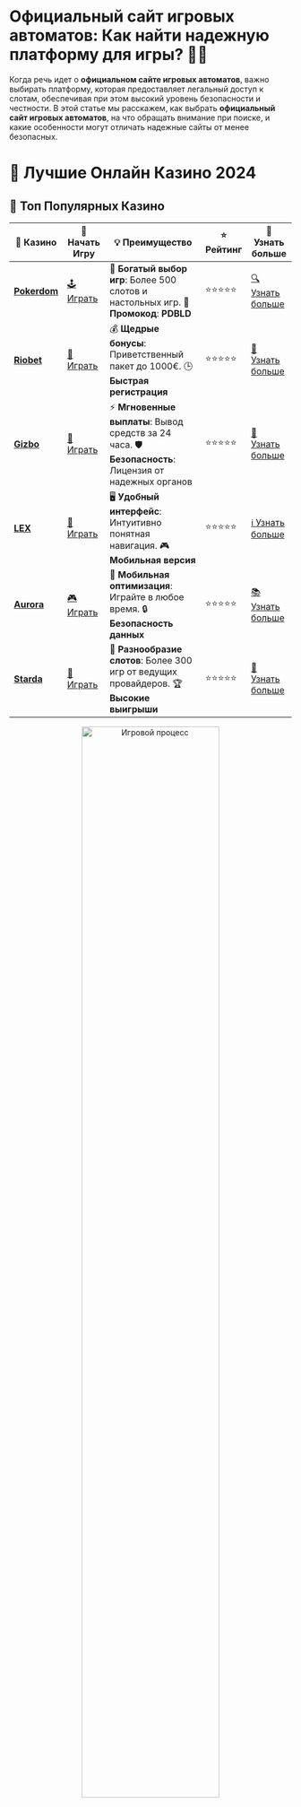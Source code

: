 # **Официальный сайт игровых автоматов: Как найти надежную платформу для игры? 🎰💥**

Когда речь идет о **официальном сайте игровых автоматов**, важно выбирать платформу, которая предоставляет легальный доступ к слотам, обеспечивая при этом высокий уровень безопасности и честности. В этой статье мы расскажем, как выбрать **официальный сайт игровых автоматов**, на что обращать внимание при поиске, и какие особенности могут отличать надежные сайты от менее безопасных.

# 🎰 Лучшие Онлайн Казино 2024

## 🌟 Топ Популярных Казино

| 🎲 **Казино** | 🔗 **Начать Игру** | 💡 **Преимущество** | ⭐ **Рейтинг** | 🔗 **Узнать больше** |
|--------------|---------------------|---------------------|----------------|----------------------|
| [**Pokerdom**](https://brandplay.link/4k77v2yx) | [🕹️ Играть](https://brandplay.link/4k77v2yx) | 🎉 **Богатый выбор игр**: Более 500 слотов и настольных игр. 🎁 **Промокод**: **PDBLD** | ⭐⭐⭐⭐⭐ | [🔍 Узнать больше](https://brandplay.link/4k77v2yx) |
| [**Riobet**](https://brandplay.link/7xBLTPyj) | [🎰 Играть](https://brandplay.link/7xBLTPyj) | 💰 **Щедрые бонусы**: Приветственный пакет до 1000€. 🕒 **Быстрая регистрация** | ⭐⭐⭐⭐⭐ | [📖 Узнать больше](https://brandplay.link/7xBLTPyj) |
| [**Gizbo**](https://brandplay.link/bprXw4YV) | [🎲 Играть](https://brandplay.link/bprXw4YV) | ⚡ **Мгновенные выплаты**: Вывод средств за 24 часа. 🛡️ **Безопасность**: Лицензия от надежных органов | ⭐⭐⭐⭐⭐ | [📝 Узнать больше](https://brandplay.link/bprXw4YV) |
| [**LEX**](https://brandplay.link/zW4hdDFV) | [🤑 Играть](https://brandplay.link/zW4hdDFV) | 🖥️ **Удобный интерфейс**: Интуитивно понятная навигация. 🎮 **Мобильная версия** | ⭐⭐⭐⭐⭐ | [ℹ️ Узнать больше](https://brandplay.link/zW4hdDFV) |
| [**Aurora**](https://10trafic-stat2.com/click/668546556bcc6313411604bd/6766/13032/subaccount) | [🎮 Играть](https://10trafic-stat2.com/click/668546556bcc6313411604bd/6766/13032/subaccount) | 📱 **Мобильная оптимизация**: Играйте в любое время. 🔒 **Безопасность данных** | ⭐⭐⭐⭐⭐ | [📚 Узнать больше](https://10trafic-stat2.com/click/668546556bcc6313411604bd/6766/13032/subaccount) |
| [**Starda**](https://brandplay.link/fB7xwRFL) | [🎯 Играть](https://brandplay.link/fB7xwRFL) | 🎰 **Разнообразие слотов**: Более 300 игр от ведущих провайдеров. 🏆 **Высокие выигрыши** | ⭐⭐⭐⭐⭐ | [🔎 Узнать больше](https://brandplay.link/fB7xwRFL) |

<div align="center">
    <img src="https://i.pinimg.com/originals/87/9e/b9/879eb9354dd0699582408b68f2e253b2.gif" alt="Игровой процесс" width="70%">
</div>

## 💎 Лучшие Бонусы и Акции

| 🎲 **Казино** | 🔗 **Начать Игру** | 💡 **Преимущество** | ⭐ **Рейтинг** | 🔗 **Узнать больше** |
|--------------|---------------------|---------------------|----------------|----------------------|
| [**Kometa**](https://brandplay.link/8ZymQJV8) | [🎰 Играть](https://brandplay.link/8ZymQJV8) | 🎁 **Эксклюзивные бонусы**: Регулярные акции и промо. 🔄 **Программы лояльности** | ⭐⭐⭐⭐☆ | [🔍 Узнать больше](https://brandplay.link/8ZymQJV8) |
| [**R7**](https://brandplay.link/bMd3Yjsw) | [🕹️ Играть](https://brandplay.link/bMd3Yjsw) | 🕒 **Круглосуточная поддержка**: Всегда на связи. 💸 **Высокие лимиты** | ⭐⭐⭐⭐☆ | [📖 Узнать больше](https://brandplay.link/bMd3Yjsw) |
| [**7K**](https://brandplay.link/BvQyFShp) | [🎲 Играть](https://brandplay.link/BvQyFShp) | 🌟 **Эксклюзивные бонусы**: Только для VIP игроков. 🎉 **Сезонные акции** | ⭐⭐⭐⭐☆ | [📝 Узнать больше](https://brandplay.link/BvQyFShp) |
| [**Kent**](https://brandplay.link/Fv2WP3js) | [🤑 Играть](https://brandplay.link/Fv2WP3js) | 📈 **Высокий RTP**: Более 98%. 💼 **Профессиональная поддержка** | ⭐⭐⭐⭐☆ | [ℹ️ Узнать больше](https://brandplay.link/Fv2WP3js) |
| [**1Xslots**](https://brandplay.link/hSB1khtr) | [🎮 Играть](https://brandplay.link/hSB1khtr) | 🎉 **Множество акций**: Еженедельные бонусы и турниры. 🛡️ **Безопасность** | ⭐⭐⭐⭐☆ | [📚 Узнать больше](https://brandplay.link/hSB1khtr) |
| [**Gama**](https://brandplay.link/j6NMKsDz) | [🎯 Играть](https://brandplay.link/j6NMKsDz) | 🔍 **Интуитивный интерфейс**: Легкость использования. 🏅 **Престижные турниры** | ⭐⭐⭐⭐☆ | [🔎 Узнать больше](https://brandplay.link/j6NMKsDz) |

<div align="center">
    <img src="https://i.pinimg.com/originals/87/9e/b9/879eb9354dd0699582408b68f2e253b2.gif" alt="Игровой процесс" width="70%">
</div>

## 🚀 Быстрые Выигрыши и Поддержка

| 🎲 **Казино** | 🔗 **Начать Игру** | 💡 **Преимущество** | ⭐ **Рейтинг** | 🔗 **Узнать больше** |
|--------------|---------------------|---------------------|----------------|----------------------|
| [**Onion**](https://brandplay.link/zBGRVpQ9) | [🎰 Играть](https://brandplay.link/zBGRVpQ9) | 🤑 **Низкие ставки**: Идеально для начинающих. 🔄 **Быстрые выводы** | ⭐⭐⭐⭐☆ | [🔍 Узнать больше](https://brandplay.link/zBGRVpQ9) |
| [**Чемпион**](https://temon-gter.cfd/go/lRq?p80412p304504pcc44t17455) | [🕹️ Играть](https://temon-gter.cfd/go/lRq?p80412p304504pcc44t17455) | 🏅 **Лояльная программа**: Награды за активность. 🎁 **Ежемесячные бонусы** | ⭐⭐⭐⭐☆ | [📖 Узнать больше](https://temon-gter.cfd/go/lRq?p80412p304504pcc44t17455) |
| [**Vavada**](https://vavadapartner.pro/?promo=ea5c9275-6854-4505-94fc-95ab18221945-linkb2) | [🎲 Играть](https://vavadapartner.pro/?promo=ea5c9275-6854-4505-94fc-95ab18221945-linkb2) | 🚀 **Быстрая регистрация**: Начните играть мгновенно. 🔐 **Безопасные транзакции** | ⭐⭐⭐⭐☆ | [📝 Узнать больше](https://vavadapartner.pro/?promo=ea5c9275-6854-4505-94fc-95ab18221945-linkb2) |
| [**Friends**](https://gofriends.kim/linkb2) | [🤑 Играть](https://gofriends.kim/linkb2) | 🤝 **Социальные игры**: Играйте с друзьями. 🌐 **Мультиплатформенность** | ⭐⭐⭐⭐☆ | [ℹ️ Узнать больше](https://gofriends.kim/linkb2) |
| [**1WIN**](https://brandplay.link/smXVpBbG) | [🎮 Играть](https://brandplay.link/smXVpBbG) | 🏆 **Спортивные ставки**: Широкий выбор видов спорта. 💵 **Высокие коэффициенты** | ⭐⭐⭐⭐☆ | [📚 Узнать больше](https://brandplay.link/smXVpBbG) |
| [**Drip**](https://drp-ircp01.com/c07e6a3db) | [🎯 Играть](https://drp-ircp01.com/c07e6a3db) | 🌐 **Инновационные игры**: Новейшие игровые технологии. 🛡️ **Высокая безопасность** | ⭐⭐⭐⭐☆ | [🔎 Узнать больше](https://drp-ircp01.com/c07e6a3db) |
| [**JoyCasino**](https://rpc30.call2me.pro/?/ru/registration?apkpop=0&partner=p24970p3291217pc98f) | [🎰 Играть](https://rpc30.call2me.pro/?/ru/registration?apkpop=0&partner=p24970p3291217pc98f) | 🎁 **Приятные бонусы**: Ежедневные акции и подарки. 🕹️ **Разнообразие игр** | ⭐⭐⭐⭐☆ | [🔍 Узнать больше](https://rpc30.call2me.pro/?/ru/registration?apkpop=0&partner=p24970p3291217pc98f) |

<div align="center">
    <img src="https://i.pinimg.com/originals/87/9e/b9/879eb9354dd0699582408b68f2e253b2.gif" alt="Игровой процесс" width="70%">
</div>
---

✨ **Выбирайте лучшее казино для себя и наслаждайтесь игрой! Удачи!** ✨
![Официальный сайт игровых автоматов](https://i.pinimg.com/originals/a9/29/6e/a9296ea1cf6a7c20a985e593451f0323.png)

## Почему важно выбирать официальный сайт для игры в автоматы? 🔑

Выбор **официального сайта игровых автоматов** критичен для тех, кто хочет наслаждаться игрой в слоты на реальные деньги. Именно на таких платформах вы можете быть уверены в честности игры, безопасности данных и надежности выплат. 

### 1. **Лицензия и безопасность** 🔒

Один из главных критериев, по которому можно судить о надежности **официального сайта игровых автоматов**, — это наличие лицензии. Лицензированное казино гарантирует, что все игры проходят аудит и соответствуют стандартам честности. Кроме того, лицензированные сайты используют современные технологии для защиты данных игроков, такие как SSL-шифрование.

### 2. **Широкий выбор слотов** 🎰

**Официальный сайт игровых автоматов** должен предоставлять разнообразие игр от проверенных провайдеров, таких как NetEnt, Microgaming, Pragmatic Play, Play'n GO и других. Качество слотов на таких платформах всегда на высшем уровне, а каждый автомат имеет генератор случайных чисел (RNG), что гарантирует случайность и честность исхода игры.

### 3. **Поддержка разных платежных систем** 💳

На **официальных сайтах игровых автоматов** всегда доступна целая гамма способов для ввода и вывода средств. Это может быть через банковские карты, электронные кошельки, криптовалюты и другие способы оплаты. Возможность выбора удобного метода — это важный фактор при выборе платформы для игры на деньги.

### 4. **Ответственная игра и контроль за расходами** 🎯

Лучшие **официальные сайты игровых автоматов** предлагают игрокам инструменты для контроля своих расходов. Это могут быть лимиты на депозиты, возможность временной блокировки аккаунта или ограничения на время игры. Важно, чтобы платформа поддерживала концепцию ответственной игры, чтобы предотвратить зависимость и лишние траты.

## Как выбрать официальный сайт для игры в автоматы? 🤔

Если вы хотите играть на **официальном сайте игровых автоматов**, вот несколько советов, которые помогут вам выбрать платформу, которая отвечает всем требованиям безопасности и комфорта.

### 1. **Проверяйте лицензию** 🛡️

Всегда проверяйте наличие лицензии у сайта. Лицензированные платформы гарантируют честность всех игр и безопасность ваших личных данных. Лицензии от таких регуляторов, как UKGC, MGA или Curacao, являются хорошими индикаторами надежности.

### 2. **Изучайте отзывы игроков** 📝

Отзывы и рейтинги игроков могут многое рассказать о реальном опыте на платформе. Поищите обзоры казино и читайте множественные источники, чтобы понять, как работает выбранный сайт. Отзывы игроков часто помогают избежать проблем с выплатами и безопасностью.

### 3. **Пробуйте демо-режим** 🎮

На **официальных сайтах игровых автоматов** часто доступны демо-версии слотов, которые позволяют без риска попробовать игровые автоматы. Это отличный способ проверить, подходит ли вам конкретный сайт и игровые автоматы на нем.

### 4. **Сравнивайте бонусы и акции** 🎁

Многие **официальные сайты игровых автоматов** предлагают бонусы за регистрацию, фриспины или бонусы на депозит. Эти бонусы могут значительно повысить ваши шансы на успех. Важно внимательно читать условия получения бонусов и отыгрыша, чтобы избежать неприятных сюрпризов.

### 5. **Проверяйте поддержку клиентов** 📞

Наличие квалифицированной службы поддержки — это еще один важный аспект при выборе **официального сайта игровых автоматов**. Убедитесь, что платформа предоставляет круглосуточную поддержку через чат, email или телефон. Быстрая и компетентная помощь в случае проблем — залог успешной игры.

## Какие игры доступны на официальных сайтах игровых автоматов? 🎲

На **официальных сайтах игровых автоматов** представлено множество игр, включая классические и современные слоты. Вот что можно найти на таких платформах:

### 1. **Классические слоты** 🍒

Классические слоты, часто с 3 барабанами и минимальными функциями, могут предложить вам простую, но увлекательную игру.

### 2. **Видео-слоты** 🎥

Видео-слоты, как правило, имеют 5 и более барабанов, множители, бонусные раунды и увлекательные темы. Эти игры часто сопровождаются потрясающей графикой и анимацией.

### 3. **Прогрессивные слоты** 💰

Прогрессивные слоты предлагают большие джекпоты, которые растут с каждым ставками игроков. Если вам повезет, вы можете стать обладателем огромного выигрыша.

### 4. **Мобильные слоты** 📱

Многие **официальные сайты игровых автоматов** предлагают мобильные версии своих игр. Это означает, что вы можете наслаждаться игровым процессом в любом месте, используя смартфон или планшет.

## Преимущества игры на официальных сайтах игровых автоматов 🌟

- **Честные игры**: Все игры сертифицированы и проходят регулярные проверки.
- **Безопасность**: Используются современные методы защиты данных.
- **Бонусы и акции**: Возможность получить дополнительные средства для игры.
- **Платежные методы**: Широкий выбор способов ввода и вывода средств.
- **Поддержка клиентов**: Круглосуточная помощь для решения всех вопросов.

## Заключение: Почему стоит выбирать официальный сайт для игры в автоматы? 🎉

Играть на **официальном сайте игровых автоматов** — это не только надежно, но и приятно. Вы получаете доступ к качественным и безопасным играм, можете использовать бонусы и акции, а также быть уверены в защите ваших данных. Если вы хотите наслаждаться игрой без лишних переживаний, выбирайте только проверенные платформы с лицензиями и высокими стандартами безопасности.

Желаем вам удачи и больших выигрышей на официальных сайтах игровых автоматов! 🍀💰🎰

